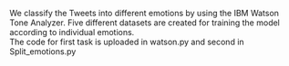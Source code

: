 We classify the Tweets into different emotions by using the IBM Watson Tone Analyzer. Five different datasets are created for training the model according to individual emotions.
<br>
The code for first task is uploaded in watson.py and second in Split_emotions.py
